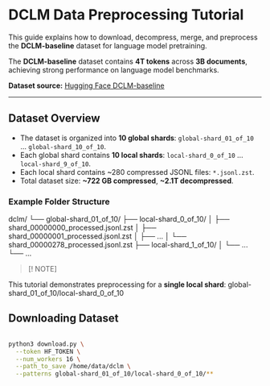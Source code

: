 # DCLM Data Preprocessing Tutorial

This guide explains how to download, decompress, merge, and preprocess the **DCLM-baseline** dataset for language model pretraining.  

The **DCLM-baseline** dataset contains **4T tokens** across **3B documents**, achieving strong performance on language model benchmarks.

**Dataset source:** [Hugging Face DCLM-baseline](https://huggingface.co/datasets/mlfoundations/dclm-baseline-1.0/tree/main/global-shard_01_of_10)

---

## Dataset Overview

- The dataset is organized into **10 global shards**: `global-shard_01_of_10` … `global-shard_10_of_10`.  
- Each global shard contains **10 local shards**: `local-shard_0_of_10` … `local-shard_9_of_10`.  
- Each local shard contains ~280 compressed JSONL files: `*.jsonl.zst`.  
- Total dataset size: **~722 GB compressed**, **~2.1T decompressed**.

### Example Folder Structure

dclm/
└── global-shard_01_of_10/
├── local-shard_0_of_10/
│ ├── shard_00000000_processed.jsonl.zst
│ ├── shard_00000001_processed.jsonl.zst
│ ├── ...
│ └── shard_00000278_processed.jsonl.zst
├── local-shard_1_of_10/
│ └── ...
└── ...

> [! NOTE]

This tutorial demonstrates preprocessing for a **single local shard**: global-shard_01_of_10/local-shard_0_of_10

## Downloading Dataset

```bash

python3 download.py \
  --token HF_TOKEN \
  --num_workers 16 \
  --path_to_save /home/data/dclm \
  --patterns global-shard_01_of_10/local-shard_0_of_10/**

```